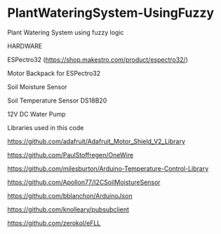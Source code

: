 # PlantWateringSystem-UsingFuzzy


Plant Watering System using fuzzy logic


HARDWARE




ESPectro32 (https://shop.makestro.com/product/espectro32/)

Motor Backpack for ESPectro32 

Soil Moisture Sensor

Soil Temperature Sensor DS18B20

12V DC Water Pump






Libraries used in this code

https://github.com/adafruit/Adafruit_Motor_Shield_V2_Library

https://github.com/PaulStoffregen/OneWire

https://github.com/milesburton/Arduino-Temperature-Control-Library

https://github.com/Apollon77/I2CSoilMoistureSensor

https://github.com/bblanchon/ArduinoJson

https://github.com/knolleary/pubsubclient

https://github.com/zerokol/eFLL

